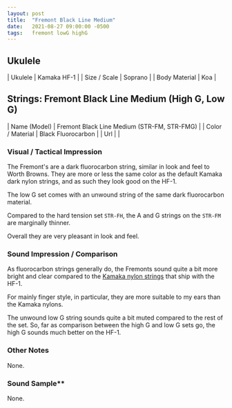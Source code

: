 ```yaml
---
layout: post
title:  "Fremont Black Line Medium"
date:   2021-08-27 09:00:00 -0500
tags:   fremont lowG highG
---
```


## Ukulele

| Ukulele       | Kamaka HF-1 |
| Size / Scale  | Soprano     |
| Body Material | Koa            |


## Strings: Fremont Black Line Medium (High G, Low G)

| Name (Model)     | Fremont Black Line Medium (STR-FM, STR-FMG) |
| Color / Material | Black Fluorocarbon                          |
| Url              |                                             |



### Visual / Tactical Impression

The Fremont's are a dark fluorocarbon string, similar in look and feel to Worth Browns. They are more or less the same color as the default Kamaka dark nylon strings, and as such they look good on the HF-1.

The low G set comes with an unwound string of the same dark fluorocarbon material.

Compared to the hard tension set `STR-FH`, the A and G strings on the `STR-FM` are marginally thinner.

Overall they are very pleasant in look and feel.


### Sound Impression / Comparison

As fluorocarbon strings generally do, the Fremonts sound quite a bit more bright and clear compared to the [Kamaka nylon strings](https://tkuriyama.github.io/uke-strings/general/2021/08/25/Kamaka-Sopranos.html) that ship with the HF-1.

For mainly finger style, in particular, they are more suitable to my ears than the Kamaka nylons. 

The unwound low G string sounds quite a bit muted compared to the rest of the set. So, far as comparison between the high G and low G sets go, the high G sounds much better on the HF-1.


### Other Notes

None.

### Sound Sample**

None.


